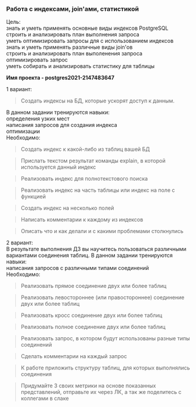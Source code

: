### Работа с индексами, join'ами, статистикой

Цель:  
знать и уметь применять основные виды индексов PostgreSQL  
строить и анализировать план выполнения запроса  
уметь оптимизировать запросы для с использованием индексов  
знать и уметь применять различные виды join'ов  
строить и анализировать план выполенения запроса  
оптимизировать запрос  
уметь собирать и анализировать статистику для таблицы  

<b>Имя проекта - postgres2021-2147483647</b>

1 вариант:  
>Создать индексы на БД, которые ускорят доступ к данным.  

В данном задании тренируются навыки:  
определения узких мест  
написания запросов для создания индекса  
оптимизации  
Необходимо:  
>Создать индекс к какой-либо из таблиц вашей БД  

>Прислать текстом результат команды explain, в которой используется данный индекс  

>Реализовать индекс для полнотекстового поиска  

>Реализовать индекс на часть таблицы или индекс на поле с функцией  

>Создать индекс на несколько полей  

>Написать комментарии к каждому из индексов  

>Описать что и как делали и с какими проблемами столкнулись  

2 вариант:  
В результате выполнения ДЗ вы научитесь пользоваться различными вариантами соединения таблиц. В данном задании тренируются навыки:  
написания запросов с различными типами соединений  
Необходимо:  
>Реализовать прямое соединение двух или более таблиц  

>Реализовать левостороннее (или правостороннее) соединение двух или более таблиц  

>Реализовать кросс соединение двух или более таблиц  

>Реализовать полное соединение двух или более таблиц  

>Реализовать запрос, в котором будут использованы разные типы соединений  

>Сделать комментарии на каждый запрос  

>К работе приложить структуру таблиц, для которых выполнялись соединения  

>Придумайте 3 своих метрики на основе показанных представлений, отправьте их через ЛК, а так же поделитесь с коллегами в слаке

